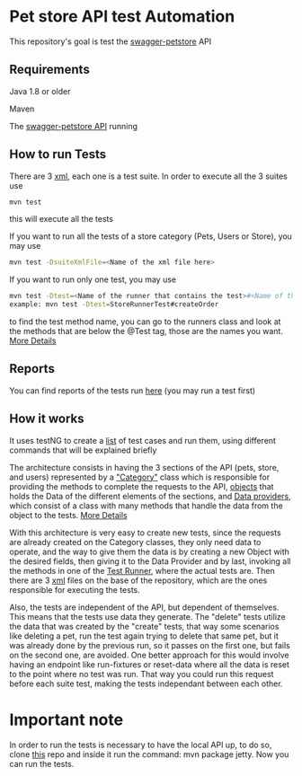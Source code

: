 # Pet store API test Automation

This repository's goal is test the [swagger-petstore](https://github.com/swagger-api/swagger-petstore) API

## Requirements



Java 1.8 or older

Maven

The [swagger-petstore API](https://github.com/swagger-api/swagger-petstore) running


## How to run Tests

There are 3 [xml](UserTestSuite.xml), each one is a test suite. In order to execute all the 3 suites use 
```bash
mvn test
```
this will execute all the tests

If you want to run all the tests of a store category (Pets, Users or Store), you may use
```bash
mvn test -DsuiteXmlFile=<Name of the xml file here>
```

If you want to run only one test, you may use
```bash
mvn test -Dtest=<Name of the runner that contains the test>#<Name of the test>
example: mvn test -Dtest=StoreRunnerTest#createOrder
```
to find the test method name, you can go to the runners class and look at the methods that are below the @Test tag, those are the names you want. [More Details](HowToCreateATest.md)

## Reports

You can find reports of the tests run [here](target/surefire-reportsindex.html) 
(you may run a test first)

## How it works

It uses testNG to create a [list](testCases.md) of test cases and run them, using different commands that will be explained briefly

The architecture consists in having the 3 sections of the API (pets, store, and users) represented by a ["Category"](src/test/java/com/petstoreAutomation/Classes/Pets/PetCategory.java) class which is responsible for providing the methods to complete the requests to the API, [objects](src/test/java/com/petstoreAutomation/Classes/Pets/Pet1.java) that holds the Data of the different elements of the sections, and [Data providers](src/test/java/com/petstoreAutomation/TestDataProviders.java), which consist of a class with many methods that handle the data from the object to the tests. [More Details](HowToCreateATest.md)


With this architecture is very easy to create new tests, since the requests are already created on the Category classes, they only need data to operate, and the way to give them the data is by creating a new Object with the desired fields, then giving it to the Data Provider and by last, invoking all the methods in one of the [Test Runner](src/test/java/com/petstoreAutomation/runners/StoreRunnerTest.java), where the actual tests are.
Then there are 3 [xml](StoreTestSuite.xml) files on the base of the repository, which are the ones responsible for executing the tests.


Also, the tests are independent of the API, but dependent of themselves. This means that the tests use data they generate. The "delete" tests utilize the data that was created by the "create" tests, that way some scenarios like deleting a pet, run the test again trying to delete that same pet, but it was already done by the previous run, so it passes on the first one, but fails on the second one, are avoided. One better approach for this would involve having an endpoint like run-fixtures or reset-data where all the data is reset to the point where no test was run. That way you could run this request before each suite test, making the tests independant between each other.


# Important note

In order to run the tests is necessary to have the local API up, to do so, clone [this](https://github.com/swagger-api/swagger-petstore) repo and inside it run the command: mvn package jetty.
Now you can run the tests.